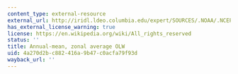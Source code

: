 ```yaml
---
content_type: external-resource
external_url: http://iridl.ldeo.columbia.edu/expert/SOURCES/.NOAA/.NCEP/.CPC/.GLOBAL/.climatology/.olr[T]0.0/average[X]average/figviewer.html?my.help=more+options&map.olr.units=W/m2&map.olr.plotlast=300&map.url=Y+fig-+line+-fig&map.domain=+%7B+/olr+0+300+plotrange+Y+-91.25+91.25+plotrange+%7D&map.domainparam=+/plotaxislength+432+psdef+/plotborder+72+psdef+/XOVY+null+psdef&map.zoom=Zoom&map.olr.plotfirst=0&map.Y.plotfirst=91.25S&map.Y.units=degree_north&map.Y.plotlast=91.25N&map.newurl.grid0=Y&map.newurl.plot=line&map.plotaxislength=432&map.plotborder=72&map.fnt=Helvetica&map.fntsze=16&map.XOVY=auto&map.color_smoothing=1
has_external_license_warning: true
license: https://en.wikipedia.org/wiki/All_rights_reserved
status: ''
title: Annual-mean, zonal average OLW
uid: 4a270d2b-c882-416a-9b47-c0acfa79f93d
wayback_url: ''
---
```

